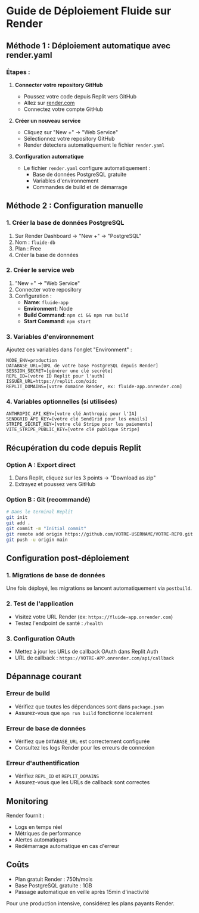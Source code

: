 # Guide de Déploiement Fluide sur Render

## Méthode 1 : Déploiement automatique avec render.yaml

### Étapes :

1. **Connecter votre repository GitHub**
   - Poussez votre code depuis Replit vers GitHub
   - Allez sur [render.com](https://render.com)
   - Connectez votre compte GitHub

2. **Créer un nouveau service**
   - Cliquez sur "New +" → "Web Service"
   - Sélectionnez votre repository GitHub
   - Render détectera automatiquement le fichier `render.yaml`

3. **Configuration automatique**
   - Le fichier `render.yaml` configure automatiquement :
     - Base de données PostgreSQL gratuite
     - Variables d'environnement
     - Commandes de build et de démarrage

## Méthode 2 : Configuration manuelle

### 1. Créer la base de données PostgreSQL

1. Sur Render Dashboard → "New +" → "PostgreSQL"
2. Nom : `fluide-db`
3. Plan : Free
4. Créer la base de données

### 2. Créer le service web

1. "New +" → "Web Service"
2. Connecter votre repository
3. Configuration :
   - **Name**: `fluide-app`
   - **Environment**: Node
   - **Build Command**: `npm ci && npm run build`
   - **Start Command**: `npm start`

### 3. Variables d'environnement

Ajoutez ces variables dans l'onglet "Environment" :

```
NODE_ENV=production
DATABASE_URL=[URL de votre base PostgreSQL depuis Render]
SESSION_SECRET=[générer une clé secrète]
REPL_ID=[votre ID Replit pour l'auth]
ISSUER_URL=https://replit.com/oidc
REPLIT_DOMAINS=[votre domaine Render, ex: fluide-app.onrender.com]
```

### 4. Variables optionnelles (si utilisées)

```
ANTHROPIC_API_KEY=[votre clé Anthropic pour l'IA]
SENDGRID_API_KEY=[votre clé SendGrid pour les emails]
STRIPE_SECRET_KEY=[votre clé Stripe pour les paiements]
VITE_STRIPE_PUBLIC_KEY=[votre clé publique Stripe]
```

## Récupération du code depuis Replit

### Option A : Export direct
1. Dans Replit, cliquez sur les 3 points → "Download as zip"
2. Extrayez et poussez vers GitHub

### Option B : Git (recommandé)
```bash
# Dans le terminal Replit
git init
git add .
git commit -m "Initial commit"
git remote add origin https://github.com/VOTRE-USERNAME/VOTRE-REPO.git
git push -u origin main
```

## Configuration post-déploiement

### 1. Migrations de base de données
Une fois déployé, les migrations se lancent automatiquement via `postbuild`.

### 2. Test de l'application
- Visitez votre URL Render (ex: `https://fluide-app.onrender.com`)
- Testez l'endpoint de santé : `/health`

### 3. Configuration OAuth
- Mettez à jour les URLs de callback OAuth dans Replit Auth
- URL de callback : `https://VOTRE-APP.onrender.com/api/callback`

## Dépannage courant

### Erreur de build
- Vérifiez que toutes les dépendances sont dans `package.json`
- Assurez-vous que `npm run build` fonctionne localement

### Erreur de base de données
- Vérifiez que `DATABASE_URL` est correctement configurée
- Consultez les logs Render pour les erreurs de connexion

### Erreur d'authentification
- Vérifiez `REPL_ID` et `REPLIT_DOMAINS`
- Assurez-vous que les URLs de callback sont correctes

## Monitoring

Render fournit :
- Logs en temps réel
- Métriques de performance
- Alertes automatiques
- Redémarrage automatique en cas d'erreur

## Coûts

- Plan gratuit Render : 750h/mois
- Base PostgreSQL gratuite : 1GB
- Passage automatique en veille après 15min d'inactivité

Pour une production intensive, considérez les plans payants Render.